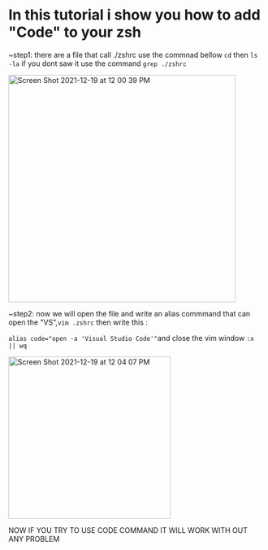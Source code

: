 # In this tutorial i show you how to add "Code" to your zsh
~step1: there are a file that call ./zshrc use the commnad bellow `cd` then `ls -la` if you dont saw it use the command `grep ./zshrc`


<img width="447" alt="Screen Shot 2021-12-19 at 12 00 39 PM" src="https://user-images.githubusercontent.com/94859813/146672619-45eab9da-68a2-4c60-ab67-0d14efcc954c.png">

~step2: now we will open the file and write an alias commmand that can open the "VS",`vim .zshrc` then write this :

`alias code="open -a 'Visual Studio Code'"`and close the vim window `:x || wq`

<img width="319" alt="Screen Shot 2021-12-19 at 12 04 07 PM" src="https://user-images.githubusercontent.com/94859813/146672655-c0f8df80-9c1e-451a-bb12-a298217d5fe7.png">

  
  NOW IF YOU TRY TO USE CODE COMMAND IT WILL WORK WITH OUT ANY PROBLEM
